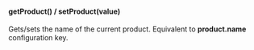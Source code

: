 
#### getProduct() / setProduct(value)

Gets/sets the name of the current product. Equivalent to __product.name__ configuration key.
